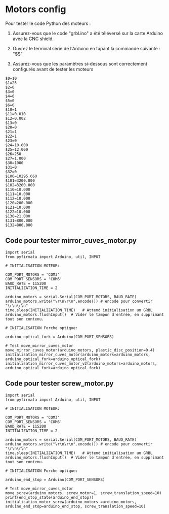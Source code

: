 # Motors config

Pour tester le code Python des moteurs :

1. Assurez-vous que le code "grbl.ino" a été téléversé sur la carte Arduino avec la CNC shield.

2. Ouvrez le terminal série de l'Arduino en tapant la commande suivante : "$$"

3. Assurez-vous que les paramètres si-dessous sont correctement configurés avant de tester les moteurs
```
$0=10
$1=25
$2=0
$3=0
$4=0
$5=0
$6=0
$10=1
$11=0.010
$12=0.002
$13=0
$20=0
$21=1
$22=1
$23=0
$24=10.000
$25=12.000
$26=250
$27=1.000
$30=1000
$31=0
$32=0
$100=10295.660
$101=3200.000
$102=3200.000
$110=10.000
$111=10.000
$112=10.000
$120=200.000
$121=10.000
$122=10.000
$130=21.000
$131=800.000
$132=800.000

```

## Code pour tester mirror_cuves_motor.py 
```
import serial  
from pyfirmata import Arduino, util, INPUT

# INITIALISATION MOTEUR:

COM_PORT_MOTORS = 'COM3'
COM_PORT_SENSORS = 'COM6'
BAUD_RATE = 115200
INITIALIZATION_TIME = 2

arduino_motors = serial.Serial(COM_PORT_MOTORS, BAUD_RATE)
arduino_motors.write("\r\n\r\n".encode()) # encode pour convertir "\r\n\r\n" 
time.sleep(INITIALIZATION_TIME)   # Attend initialisation un GRBL
arduino_motors.flushInput()  # Vider le tampon d'entrée, en supprimant tout son contenu.

# INITIALISATION Forche optique:

arduino_optical_fork = Arduino(COM_PORT_SENSORS)

# Test move_mirror_cuves_motor
move_mirror_cuves_motor(arduino_motors, plastic_disc_position=0.4)
initialisation_mirror_cuves_motor(arduino_motors=arduino_motors, arduino_optical_fork=arduino_optical_fork)
initialisation_mirror_cuves_motor_v2(arduino_motors=arduino_motors, arduino_optical_fork=arduino_optical_fork)
```

## Code pour tester screw_motor.py 


```
import serial  
from pyfirmata import Arduino, util, INPUT

# INITIALISATION MOTEUR:

COM_PORT_MOTORS = 'COM3'
COM_PORT_SENSORS = 'COM6'
BAUD_RATE = 115200
INITIALIZATION_TIME = 2

arduino_motors = serial.Serial(COM_PORT_MOTORS, BAUD_RATE)
arduino_motors.write("\r\n\r\n".encode()) # encode pour convertir "\r\n\r\n" 
time.sleep(INITIALIZATION_TIME)   # Attend initialisation un GRBL
arduino_motors.flushInput()  # Vider le tampon d'entrée, en supprimant tout son contenu.

# INITIALISATION Forche optique:

arduino_end_stop = Arduino(COM_PORT_SENSORS)

# Test move_mirror_cuves_motor
move_screw(arduino_motors, screw_motor=1, screw_translation_speed=10)
print(end_stop_state(arduino_end_stop))
initialisation_motor_screw(arduino_motors =arduino_motors, arduino_end_stop=arduino_end_stop, screw_translation_speed=10)
```